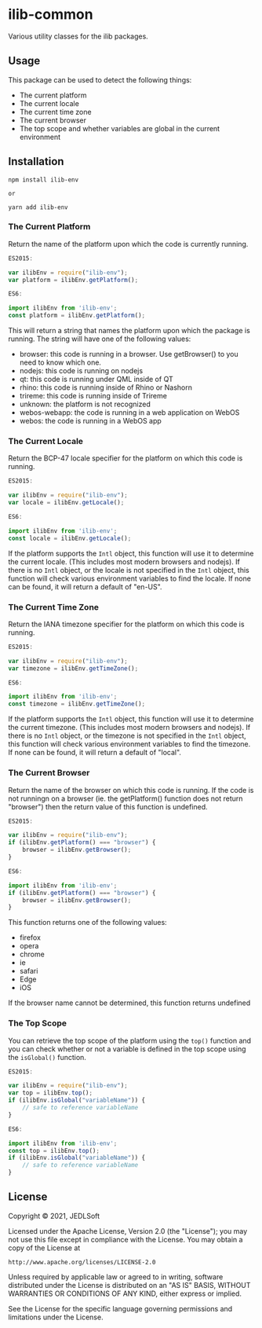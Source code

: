 # ilib-common

Various utility classes for the ilib packages.

## Usage

This package can be used to detect the following things:

- The current platform
- The current locale
- The current time zone
- The current browser
- The top scope and whether variables are global in the current environment

## Installation

```
npm install ilib-env

or

yarn add ilib-env
```

### The Current Platform

Return the name of the platform upon which the code is currently running.

```javascript
ES2015:

var ilibEnv = require("ilib-env");
var platform = ilibEnv.getPlatform();

ES6:

import ilibEnv from 'ilib-env';
const platform = ilibEnv.getPlatform();
```

This will return a string that names the platform upon which the package is running.
The string will have one of the following values:

- browser: this code is running in a browser. Use getBrowser() to you need to know which one.
- nodejs: this code is running on nodejs
- qt: this code is running under QML inside of QT
- rhino: this code is running inside of Rhino or Nashorn
- trireme: this code is running inside of Trireme
- unknown: the platform is not recognized
- webos-webapp: the code is running in a web application on WebOS
- webos: the code is running in a WebOS app

### The Current Locale

Return the BCP-47 locale specifier for the platform on which this code is running.

```javascript
ES2015:

var ilibEnv = require("ilib-env");
var locale = ilibEnv.getLocale();

ES6:

import ilibEnv from 'ilib-env';
const locale = ilibEnv.getLocale();
```

If the platform supports the `Intl` object, this function will use it to determine
the current locale. (This includes most modern browsers and nodejs). If there is no
`Intl` object, or the locale is not specified in the `Intl` object, this function
will check various environment variables to find the locale. If none can be found,
it will return a default of "en-US".

### The Current Time Zone

Return the IANA timezone specifier for the platform on which this code is running.

```javascript
ES2015:

var ilibEnv = require("ilib-env");
var timezone = ilibEnv.getTimeZone();

ES6:

import ilibEnv from 'ilib-env';
const timezone = ilibEnv.getTimeZone();
```

If the platform supports the `Intl` object, this function will use it to determine
the current timezone. (This includes most modern browsers and nodejs). If there is no
`Intl` object, or the timezone is not specified in the `Intl` object, this function
will check various environment variables to find the timezone. If none can be found,
it will return a default of "local".

### The Current Browser

Return the name of the browser on which this code is running. If the code is not
runningn on a browser (ie. the getPlatform() function does not return "browser")
then the return value of this function is undefined.

```javascript
ES2015:

var ilibEnv = require("ilib-env");
if (ilibEnv.getPlatform() === "browser") {
    browser = ilibEnv.getBrowser();
}

ES6:

import ilibEnv from 'ilib-env';
if (ilibEnv.getPlatform() === "browser") {
    browser = ilibEnv.getBrowser();
}
```

This function returns one of the following values:

- firefox
- opera
- chrome
- ie
- safari
- Edge
- iOS

If the browser name cannot be determined, this function returns undefined

### The Top Scope

You can retrieve the top scope of the platform using the `top()` function
and you can check whether or not a variable is defined in the top scope
using the `isGlobal()` function.

```javascript
ES2015:

var ilibEnv = require("ilib-env");
var top = ilibEnv.top();
if (ilibEnv.isGlobal("variableName")) {
    // safe to reference variableName
}

ES6:

import ilibEnv from 'ilib-env';
const top = ilibEnv.top();
if (ilibEnv.isGlobal("variableName")) {
    // safe to reference variableName
}
```

## License

Copyright © 2021, JEDLSoft

Licensed under the Apache License, Version 2.0 (the "License");
you may not use this file except in compliance with the License.
You may obtain a copy of the License at

    http://www.apache.org/licenses/LICENSE-2.0

Unless required by applicable law or agreed to in writing, software
distributed under the License is distributed on an "AS IS" BASIS,
WITHOUT WARRANTIES OR CONDITIONS OF ANY KIND, either express or implied.

See the License for the specific language governing permissions and
limitations under the License.

